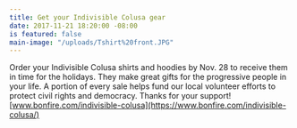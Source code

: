 ```yaml
---
title: Get your Indivisible Colusa gear
date: 2017-11-21 18:20:00 -08:00
is featured: false
main-image: "/uploads/Tshirt%20front.JPG"
---
```


Order your Indivisible Colusa shirts and hoodies by Nov. 28 to receive them in time for the holidays. They make great gifts for the progressive people in your life. A portion of every sale helps fund our local volunteer efforts to protect civil rights and democracy. Thanks for your support!
[www.bonfire.com/indivisible-colusa](https://www.bonfire.com/indivisible-colusa/)